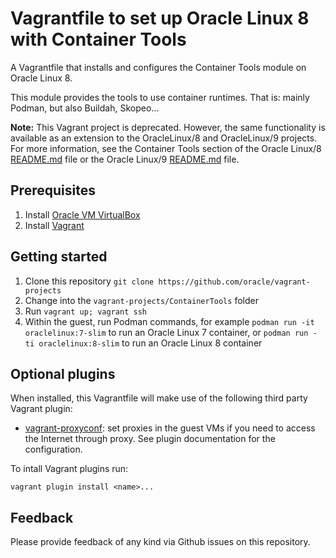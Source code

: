 # Vagrantfile to set up Oracle Linux 8 with Container Tools
A Vagrantfile that installs and configures the Container Tools module on Oracle Linux 8.

This module provides the tools to use container runtimes. That is: mainly Podman, but also Buildah, Skopeo...

__Note:__ This Vagrant project is deprecated. However, the same functionality is
available as an extension to the OracleLinux/8 and OracleLinux/9 projects. For
more information, see the Container Tools section of the Oracle Linux/8
[README.md](../OracleLinux/8/README.md#container-tools) file or the Oracle
Linux/9 [README.md](../OracleLinux/9/README.md#container-tools) file.

## Prerequisites
1. Install [Oracle VM VirtualBox](https://www.virtualbox.org/wiki/Downloads)
1. Install [Vagrant](https://vagrantup.com/)

## Getting started
1. Clone this repository `git clone https://github.com/oracle/vagrant-projects`
1. Change into the `vagrant-projects/ContainerTools` folder
1. Run `vagrant up; vagrant ssh`
1. Within the guest, run Podman commands, for example `podman run -it oraclelinux:7-slim` to run an Oracle Linux 7 container, or `podman run -ti oraclelinux:8-slim` to run an Oracle Linux 8 container

## Optional plugins
When installed, this Vagrantfile will make use of the following third party Vagrant plugin:
- [vagrant-proxyconf](https://github.com/tmatilai/vagrant-proxyconf): set
proxies in the guest VMs if you need to access the Internet through proxy. See
plugin documentation for the configuration.

To intall Vagrant plugins run:
```
vagrant plugin install <name>...
```

## Feedback
Please provide feedback of any kind via Github issues on this repository.
